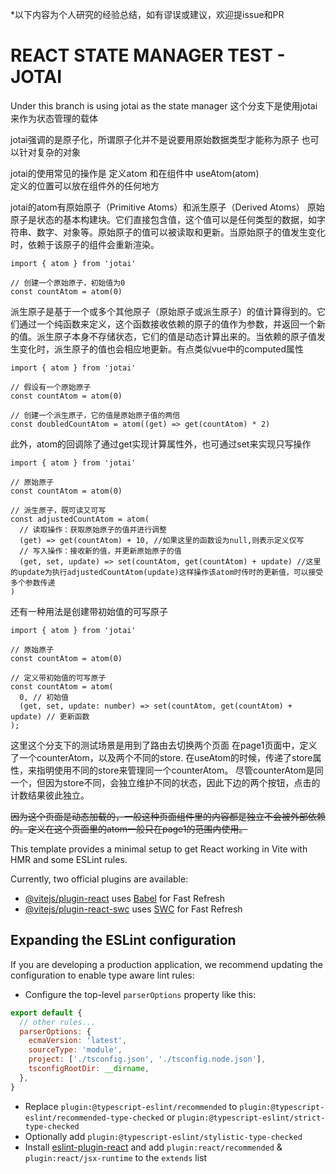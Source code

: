 *以下内容为个人研究的经验总结，如有谬误或建议，欢迎提issue和PR
# REACT STATE MANAGER TEST - JOTAI

Under this branch is using jotai as the state manager
这个分支下是使用jotai来作为状态管理的载体



jotai强调的是原子化，所谓原子化并不是说要用原始数据类型才能称为原子
也可以针对复杂的对象

jotai的使用常见的操作是 定义atom 和在组件中 useAtom(atom)  
定义的位置可以放在组件外的任何地方  

jotai的atom有原始原子（Primitive Atoms）和派生原子（Derived Atoms）
原始原子是状态的基本构建块。它们直接包含值，这个值可以是任何类型的数据，如字符串、数字、对象等。原始原子的值可以被读取和更新。当原始原子的值发生变化时，依赖于该原子的组件会重新渲染。
```
import { atom } from 'jotai'

// 创建一个原始原子，初始值为0
const countAtom = atom(0)
```
派生原子是基于一个或多个其他原子（原始原子或派生原子）的值计算得到的。它们通过一个纯函数来定义，这个函数接收依赖的原子的值作为参数，并返回一个新的值。派生原子本身不存储状态，它们的值是动态计算出来的。当依赖的原子值发生变化时，派生原子的值也会相应地更新。有点类似vue中的computed属性
```
import { atom } from 'jotai'

// 假设有一个原始原子
const countAtom = atom(0)

// 创建一个派生原子，它的值是原始原子值的两倍
const doubledCountAtom = atom((get) => get(countAtom) * 2)
```
此外，atom的回调除了通过get实现计算属性外，也可通过set来实现只写操作
```
import { atom } from 'jotai'

// 原始原子
const countAtom = atom(0)

// 派生原子，既可读又可写
const adjustedCountAtom = atom(
  // 读取操作：获取原始原子的值并进行调整
  (get) => get(countAtom) + 10, //如果这里的函数设为null,则表示定义仅写
  // 写入操作：接收新的值，并更新原始原子的值
  (get, set, update) => set(countAtom, get(countAtom) + update) //这里的update为执行adjustedCountAtom(update)这样操作该atom时传时的更新值，可以接受多个参数传递
)
```

还有一种用法是创建带初始值的可写原子
```
import { atom } from 'jotai'

// 原始原子
const countAtom = atom(0)

// 定义带初始值的可写原子
const countAtom = atom(
  0, // 初始值
  (get, set, update: number) => set(countAtom, get(countAtom) + update) // 更新函数
);
```

这里这个分支下的测试场景是用到了路由去切换两个页面
在page1页面中，定义了一个counterAtom，以及两个不同的store. 在useAtom的时候，传递了store属性，来指明使用不同的store来管理同一个counterAtom。
尽管counterAtom是同一个，但因为store不同，会独立维护不同的状态，因此下边的两个按钮，点击的计数结果彼此独立。

~~因为这个页面是动态加载的，一般这种页面组件里的内容都是独立不会被外部依赖的。定义在这个页面里的atom一般只在page1的范围内使用。~~




This template provides a minimal setup to get React working in Vite with HMR and some ESLint rules.

Currently, two official plugins are available:

- [@vitejs/plugin-react](https://github.com/vitejs/vite-plugin-react/blob/main/packages/plugin-react/README.md) uses [Babel](https://babeljs.io/) for Fast Refresh
- [@vitejs/plugin-react-swc](https://github.com/vitejs/vite-plugin-react-swc) uses [SWC](https://swc.rs/) for Fast Refresh

## Expanding the ESLint configuration

If you are developing a production application, we recommend updating the configuration to enable type aware lint rules:

- Configure the top-level `parserOptions` property like this:

```js
export default {
  // other rules...
  parserOptions: {
    ecmaVersion: 'latest',
    sourceType: 'module',
    project: ['./tsconfig.json', './tsconfig.node.json'],
    tsconfigRootDir: __dirname,
  },
}
```

- Replace `plugin:@typescript-eslint/recommended` to `plugin:@typescript-eslint/recommended-type-checked` or `plugin:@typescript-eslint/strict-type-checked`
- Optionally add `plugin:@typescript-eslint/stylistic-type-checked`
- Install [eslint-plugin-react](https://github.com/jsx-eslint/eslint-plugin-react) and add `plugin:react/recommended` & `plugin:react/jsx-runtime` to the `extends` list

